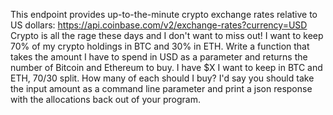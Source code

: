 This endpoint provides up-to-the-minute crypto exchange rates relative to US dollars:
https://api.coinbase.com/v2/exchange-rates?currency=USD
Crypto is all the rage these days and I don't want to miss out! I want to keep 70% of my crypto holdings in BTC and 30% in ETH. Write a function that takes the amount I have to spend in USD as a parameter and returns the number of Bitcoin and Ethereum to buy.
I have $X I want to keep in BTC and ETH, 70/30 split. How many of each should I buy?
I'd say you should take the input amount as a command line parameter and print a json response with the allocations back out of your program.

